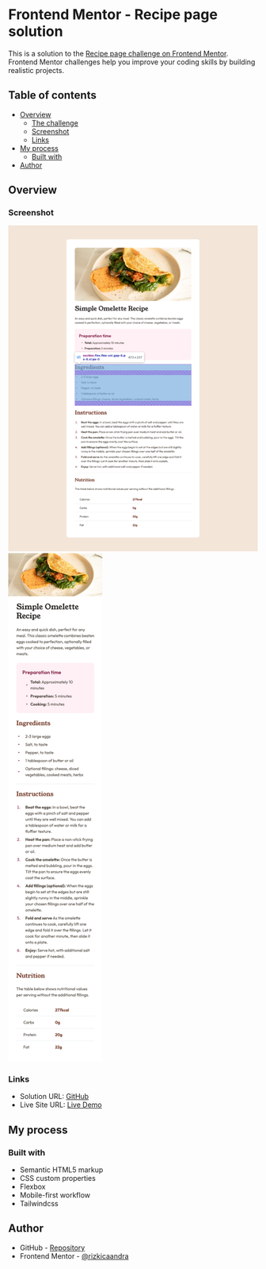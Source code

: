 # Frontend Mentor - Recipe page solution

This is a solution to the [Recipe page challenge on Frontend Mentor](https://www.frontendmentor.io/challenges/recipe-page-KiTsR8QQKm). Frontend Mentor challenges help you improve your coding skills by building realistic projects. 

## Table of contents

- [Overview](#overview)
  - [The challenge](#the-challenge)
  - [Screenshot](#screenshot)
  - [Links](#links)
- [My process](#my-process)
  - [Built with](#built-with)
- [Author](#author)


## Overview

### Screenshot

![](./screenshot.png)
![](./screenshot-mobile.png)

### Links

- Solution URL: [GitHub](https://github.com/rizkicaandra/social-links-profile)
- Live Site URL: [Live Demo](https://thriving-frangipane-e32101.netlify.app)

## My process

### Built with

- Semantic HTML5 markup
- CSS custom properties
- Flexbox
- Mobile-first workflow
- Tailwindcss

## Author

- GitHub - [Repository](https://github.com/rizkicaandra)
- Frontend Mentor - [@rizkicaandra](https://www.frontendmentor.io/profile/rizkicaandra)
